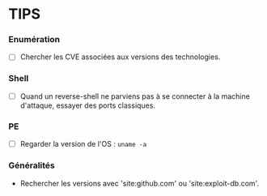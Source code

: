 # TIPS

### Enumération

* [ ] Chercher les CVE associées aux versions des technologies.

### Shell

* [ ] Quand un reverse-shell ne parviens pas à se connecter à la machine d'attaque, essayer des ports classiques.

### PE

* [ ] Regarder la version de l'OS : `uname -a`

### Généralités

* Rechercher les versions avec 'site:github.com' ou 'site:exploit-db.com'.
